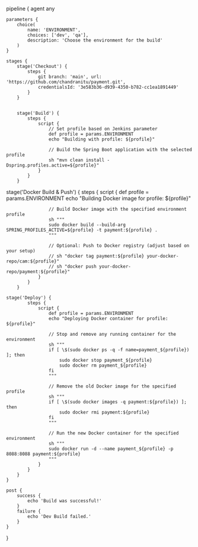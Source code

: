 pipeline {
    agent any

    parameters {
        choice(
            name: 'ENVIRONMENT',
            choices: ['dev', 'qa'],
            description: 'Choose the environment for the build'
        )
    }

    stages {
        stage('Checkout') {
            steps {
                git branch: 'main', url: 'https://github.com/chandranitu/payment.git',
                credentialsId: '3e583b36-d939-4350-b782-cc1ea1891449'
            }
        }
     
        
        stage('Build') {
            steps {
                script {
                    // Set profile based on Jenkins parameter
                    def profile = params.ENVIRONMENT
                    echo "Building with profile: ${profile}"

                    // Build the Spring Boot application with the selected profile
                    sh "mvn clean install -Dspring.profiles.active=${profile}"
                }
            }
        }
    
  stage('Docker Build & Push') {
            steps {
                script {
                    def profile = params.ENVIRONMENT
                    echo "Building Docker image for profile: ${profile}"

                    // Build Docker image with the specified environment profile
                    sh """
                    sudo docker build --build-arg SPRING_PROFILES_ACTIVE=${profile} -t payment:${profile} .
                    """

                    // Optional: Push to Docker registry (adjust based on your setup)
                    // sh "docker tag payment:${profile} your-docker-repo/cam:${profile}"
                    // sh "docker push your-docker-repo/payment:${profile}"
                }
            }
        }

    stage('Deploy') {
            steps {
                script {
                    def profile = params.ENVIRONMENT
                    echo "Deploying Docker container for profile: ${profile}"

                    // Stop and remove any running container for the environment
                    sh """
                    if [ \$(sudo docker ps -q -f name=payment_${profile}) ]; then
                        sudo docker stop payment_${profile}
                        sudo docker rm payment_${profile}
                    fi
                    """

                    // Remove the old Docker image for the specified profile
                    sh """
                    if [ \$(sudo docker images -q payment:${profile}) ]; then
                        sudo docker rmi payment:${profile}
                    fi
                    """

                    // Run the new Docker container for the specified environment
                    sh """
                    sudo docker run -d --name payment_${profile} -p 8088:8088 payment:${profile}
                    """
                }
            }
        }
    }
  
    post {
        success {
            echo 'Build was successful!'
        }
        failure {
            echo 'Dev Build failed.'
        }
    }
}